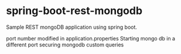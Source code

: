 # spring-boot-rest-mongodb
Sample REST mongoDB application using spring boot.

port number modified in application.properties
Starting mongo db in a different port
securing mongodb
custom queries

